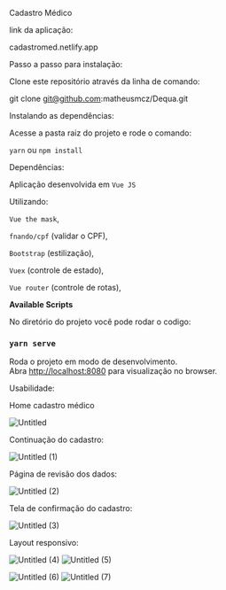 Cadastro Médico

link da aplicação:

cadastromed.netlify.app

Passo a passo para instalação:

Clone este repositório através da linha de comando:

git clone [git@github.com](mailto:git@github.com):matheusmcz/Dequa.git

Instalando as dependências:

Acesse a pasta raiz do projeto e rode o comando:

`yarn` ou `npm install`

Dependências:

Aplicação desenvolvida em  `Vue JS`

Utilizando:

`Vue the mask`,

`fnando/cpf` (validar o CPF),

`Bootstrap` (estilização),

`Vuex` (controle de estado),

`Vue router` (controle de rotas),

**Available Scripts**

No diretório do projeto você pode rodar o codigo:

### **`yarn serve`**

Roda o projeto em modo de desenvolvimento. Abra [http://localhost:8080](http://localhost:3000/) para visualização no browser.

Usabilidade:

Home cadastro médico

![Untitled](https://user-images.githubusercontent.com/70182429/136636698-3883cae0-4a3c-4df3-b092-1bb529022cfd.png)

Continuação do cadastro:

![Untitled (1)](https://user-images.githubusercontent.com/70182429/136636727-565209f9-3d3e-4a88-ae8c-13ae52f5e73d.png)

Página de revisão dos dados:

![Untitled (2)](https://user-images.githubusercontent.com/70182429/136636750-2095fe04-068c-428e-bc75-29ca8350d080.png)

Tela de confirmação do cadastro:

![Untitled (3)](https://user-images.githubusercontent.com/70182429/136636764-e1fa2f69-28ad-4cea-81b5-a0f946b3ad2e.png)


Layout responsivo:

![Untitled (4)](https://user-images.githubusercontent.com/70182429/136636855-af72c782-9136-42cf-8730-22a3735679a2.png) ![Untitled (5)](https://user-images.githubusercontent.com/70182429/136636866-530c4b0d-a0fa-468c-b8ca-56fb42991118.png)

![Untitled (6)](https://user-images.githubusercontent.com/70182429/136636874-1342ae50-f3a8-4d57-8e14-c6644425a85c.png) ![Untitled (7)](https://user-images.githubusercontent.com/70182429/136636881-f4609c0b-021f-44be-9f5f-a987f5f1855c.png)













